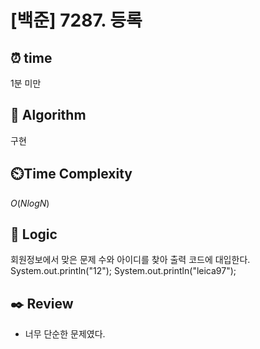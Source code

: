# [백준] 7287. 등록
 
## ⏰  **time**
1분 미만

## :pushpin: **Algorithm**
구현

## ⏲️**Time Complexity**
$O(NlogN)$

## :round_pushpin: **Logic**
회원정보에서 맞은 문제 수와 아이디를 찾아 출력 코드에 대입한다.
System.out.println("12");
System.out.println("leica97");

## :black_nib: **Review**
- 너무 단순한 문제였다.
